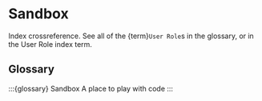 # Sandbox

Index crossreference. See all of the {term}`User Role`s in the glossary, or in the User Role index term.

## Glossary
:::{glossary}
Sandbox
	A place to play with code
:::